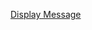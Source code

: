 
[Display Message](https://raw.githubusercontent.com/Heethashreesathish/Java-Programs/main/add_countries/5a_CountryCapitalList_extends_JFrame.png)

